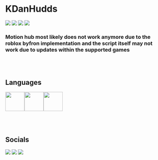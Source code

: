 # KDanHudds

<img src="https://github-readme-stats.vercel.app/api?username=KDanHudds&show_icons=true&theme=dark"/>
<img src="https://github-readme-streak-stats.herokuapp.com/?user=KDanHudds&show_icons=true&theme=dark"/>
<img src="https://github-readme-stats.vercel.app/api/pin/?username=KDanHudds&repo=Motion-Hub&show_icons=true&theme=dark"/>
<img src="https://github-readme-stats.vercel.app/api/pin/?username=KDanHudds&repo=Motion-Universal-Aimbot&show_icons=true&theme=dark"/>

<h3>Motion hub most likely does not work anymore due to the roblox byfron implementation and the script itself may not work due to updates within the supported games</h3>

<br></br>
<h2>Languages</h2>
<img height=60 src="https://cdn.jsdelivr.net/gh/devicons/devicon/icons/lua/lua-plain-wordmark.svg"><img height=60 src="https://cdn.jsdelivr.net/gh/devicons/devicon/icons/python/python-original-wordmark.svg"><img height=60 src="https://cdn.jsdelivr.net/gh/devicons/devicon/icons/html5/html5-original-wordmark.svg">

<br></br>

<h2>Socials</h2>

[![](https://img.shields.io/badge/Twitter-12100E?style=for-the-badge)](https://twitter.com/KDanHudds)
[![](https://img.shields.io/badge/Youtube-12100E?style=for-the-badge)](https://www.youtube.com/channel/UCQ_RNA_l8O4PJkDi-iqfsqw)
[![](https://img.shields.io/badge/Twitch-12100E?style=for-the-badge)](https://www.twitch.tv/kdanhudds?ab_channel=kdanhudds)

<!--
**KDanHudds/KDanHudds** is a ✨ _special_ ✨ repository because its `README.md` (this file) appears on your GitHub profile.
